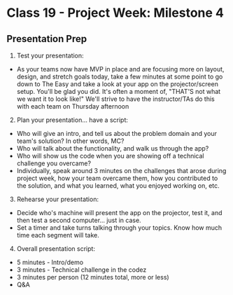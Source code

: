 # Class 19 -  Project Week: Milestone 4
## Presentation Prep

1. Test your presentation:
 * As your teams now have MVP in place and are focusing more on layout, design, and stretch goals today, take a few minutes at some point to go down to The Easy and take a look at your app on the projector/screen setup. You'll be glad you did. It's often a moment of, "THAT'S not what we want it to look like!" We'll strive to have the instructor/TAs do this with each team on Thursday afternoon

2. Plan your presentation... have a script:
 * Who will give an intro, and tell us about the problem domain and your team's solution? In other words, MC?
 * Who will talk about the functionality, and walk us through the app?
 * Who will show us the code when you are showing off a technical challenge you overcame?
 * Individually, speak around 3 minutes on the challenges that arose during project week, how your team overcame them, how you contributed to the solution, and what you learned, what you enjoyed working on, etc.

3. Rehearse your presentation:
 * Decide who's machine will present the app on the projector, test it, and then test a second computer… just in case.
 * Set a timer and take turns talking through your topics. Know how much time each segment will take.

4. Overall presentation script:
* 5 minutes - Intro/demo
* 3 minutes - Technical challenge in the codez
* 3 minutes per person (12 minutes total, more or less)
* Q&A
